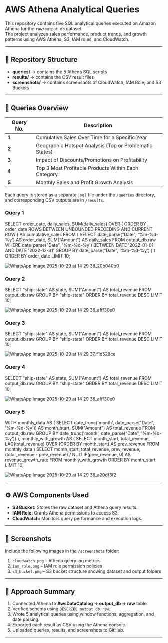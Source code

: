 # AWS Athena Analytical Queries

This repository contains five SQL analytical queries executed on Amazon Athena for the `raw/output_db` dataset.  
The project analyzes sales performance, product trends, and growth patterns using AWS Athena, S3, IAM roles, and CloudWatch.

---

## 📁 Repository Structure
- **queries/** → contains the 5 Athena SQL scripts  
- **results/** → contains the CSV result files  
- **screenshots/** → contains screenshots of CloudWatch, IAM Role, and S3 Buckets


---

## 🧩 Queries Overview

| Query No. | Description |
|------------|-------------|
| **1** | Cumulative Sales Over Time for a Specific Year |
| **2** | Geographic Hotspot Analysis (Top or Problematic States) |
| **3** | Impact of Discounts/Promotions on Profitability |
| **4** | Top 3 Most Profitable Products Within Each Category |
| **5** | Monthly Sales and Profit Growth Analysis |

Each query is stored as a separate `.sql` file under the `/queries` directory, and corresponding CSV outputs are in `/results`.

### Query 1 

SELECT
    order_date,
    daily_sales,
    SUM(daily_sales) OVER (
        ORDER BY order_date
        ROWS BETWEEN UNBOUNDED PRECEDING AND CURRENT ROW
    ) AS cumulative_sales
FROM (
    SELECT
        date_parse("Date", '%m-%d-%y') AS order_date,
        SUM("Amount") AS daily_sales
    FROM output_db.raw
    WHERE date_parse("Date", '%m-%d-%y') BETWEEN DATE '2022-01-01' AND DATE '2022-12-31'
    GROUP BY date_parse("Date", '%m-%d-%y')
) t
ORDER BY order_date
LIMIT 10;

![WhatsApp Image 2025-10-29 at 14 29 36_20b040b0](https://github.com/user-attachments/assets/51f44c37-d1b5-4b96-99d4-72c64b3ff01d)

### Query 2

SELECT
    "ship-state" AS state,
    SUM("Amount") AS total_revenue
FROM output_db.raw
GROUP BY "ship-state"
ORDER BY total_revenue DESC
LIMIT 10;

![WhatsApp Image 2025-10-29 at 14 29 36_afff30e0](https://github.com/user-attachments/assets/80b1e71f-a7d2-4eaa-880b-f515138289d8)


### Query 3

SELECT
    "ship-state" AS state,
    SUM("Amount") AS total_revenue
FROM output_db.raw
GROUP BY "ship-state"
ORDER BY total_revenue DESC
LIMIT 10;

![WhatsApp Image 2025-10-29 at 14 29 37_f1d528ce](https://github.com/user-attachments/assets/3ad48424-d8b0-440c-8055-c7cd6357ef26)


### Query 4

SELECT
    "ship-state" AS state,
    SUM("Amount") AS total_revenue
FROM output_db.raw
GROUP BY "ship-state"
ORDER BY total_revenue DESC
LIMIT 10;

![WhatsApp Image 2025-10-29 at 14 29 36_afff30e0](https://github.com/user-attachments/assets/e0fe1f30-53d7-4055-9c46-644141ebe189)


### Query 5

WITH monthly_data AS (
    SELECT
        date_trunc('month', date_parse("Date", '%m-%d-%y')) AS month_start,
        SUM("Amount") AS total_revenue
    FROM output_db.raw
    GROUP BY date_trunc('month', date_parse("Date", '%m-%d-%y'))
),
monthly_with_growth AS (
    SELECT
        month_start,
        total_revenue,
        LAG(total_revenue) OVER (ORDER BY month_start) AS prev_revenue
    FROM monthly_data
)
SELECT
    month_start,
    total_revenue,
    prev_revenue,
    (total_revenue - prev_revenue) / NULLIF(prev_revenue, 0) AS revenue_growth_rate
FROM monthly_with_growth
ORDER BY month_start
LIMIT 10;

![WhatsApp Image 2025-10-29 at 14 29 36_a20df3f2](https://github.com/user-attachments/assets/e4e8d079-ac1e-4652-9aff-6d8c72ec4623)


---

## ⚙️ AWS Components Used
- **S3 Bucket:** Stores the raw dataset and Athena query results.  
- **IAM Role:** Grants Athena permissions to access S3.  
- **CloudWatch:** Monitors query performance and execution logs.

---

## 📸 Screenshots
Include the following images in the `/screenshots` folder:
1. `cloudwatch.png` – Athena query log metrics  
2. `iam_role.png` – IAM role permission policies  
3. `s3_bucket.png` – S3 bucket structure showing dataset and output folders

---

## 🧠 Approach Summary
1. Connected Athena to **AwsDataCatalog → output_db → raw** table.  
2. Verified schema using `DESCRIBE output_db.raw;`  
3. Wrote 5 analytical queries using window functions, aggregation, and date parsing.  
4. Exported each result as CSV using the Athena console.  
5. Uploaded queries, results, and screenshots to GitHub.

---

